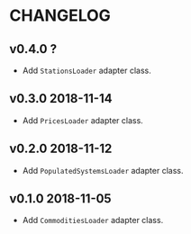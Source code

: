 # CHANGELOG

## v0.4.0 ?
* Add `StationsLoader` adapter class.

## v0.3.0 2018-11-14
* Add `PricesLoader` adapter class.

## v0.2.0 2018-11-12
* Add `PopulatedSystemsLoader` adapter class.

## v0.1.0 2018-11-05
* Add `CommoditiesLoader` adapter class.
